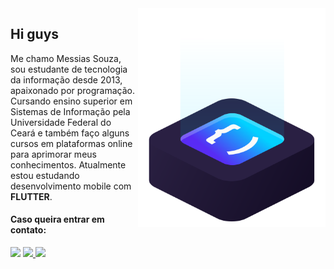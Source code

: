 <img src="ilus-code.svg" min-width="300px" max-width="300px" width="300px" align="right" alt="logo iuricode">

## Hi guys

Me chamo Messias Souza, sou estudante de tecnologia da informação desde 2013, apaixonado por programação. Cursando ensino superior em Sistemas de Informação pela Universidade Federal do Ceará e também faço alguns cursos em plataformas online para aprimorar meus conhecimentos. Atualmente estou estudando desenvolvimento mobile com **FLUTTER**.

#### Caso queira entrar em contato:

<p align="left">  
  <a href="https://www.linkedin.com/in/messiaspereira" alt="Linkedin">
    <img src="https://img.shields.io/badge/-Linkedin-6610F2?style=for-the-badge&logo=Linkedin&logoColor=FFFFFF&link=https://www.linkedin.com/in/messiaspereira"/></a>
  <a href="mailto:contatomessiaspereira13@gmail.com" alt="Gmail">
    <img src="https://img.shields.io/badge/-Gmail-6610F2?style=for-the-badge&logo=Gmail&logoColor=FFFFFF&link=mailto:contatomessiaspereira13@gmail.com"/>
  </a>
  
  <a href="https://discord.com/channels/@Messias#7585" alt="Discord">
    <img src="https://img.shields.io/badge/-Discord-6610F2?style=for-the-badge&logo=Discord&logoColor=FFFFFF&link=https://discord.com/channels/@Messias#7585"/>
  </a>
</p>
